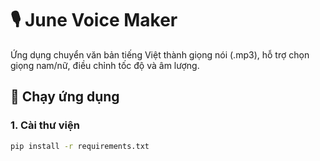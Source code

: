 # 🎙️ June Voice Maker

Ứng dụng chuyển văn bản tiếng Việt thành giọng nói (.mp3), hỗ trợ chọn giọng nam/nữ, điều chỉnh tốc độ và âm lượng.

## 🧪 Chạy ứng dụng

### 1. Cài thư viện
```bash
pip install -r requirements.txt
